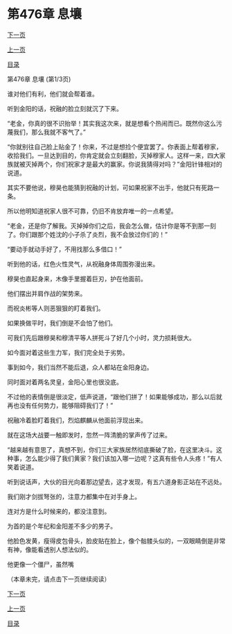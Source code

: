 <h1>第476章    息壤</h1>
            <div><p><a href="./1426_%E7%AC%AC476%E7%AB%A0_%E6%81%AF%E5%A3%A4.md">下一页</a></p><p><a href="./1424_%E7%AC%AC475%E7%AB%A0_%E5%9C%A8%E5%8A%AB%E9%9A%BE%E9%80%83.md">上一页</a></p><p><a href="../">目录</a></p></div>
            <div><p>第476章    息壤 (第1/3页)</p><p>谁对他们有利，他们就会帮着谁。</p><p>听到金阳的话，祝融的脸立刻就沉了下来。</p><p>“老金，你真的很不识抬举！其实我这次来，就是想看个热闹而已。既然你这么污蔑我们，那么我就不客气了。”</p><p>“你就别往自己脸上贴金了！你来，不过是想捡个便宜罢了。你表面上帮着穆家，收拾我们。一旦达到目的，你肯定就会立刻翻脸，灭掉穆家人。这样一来，四大家族就被灭掉两个，你们祝家才是最大的赢家。你说我猜得对吗？”金阳针锋相对的说道。</p><p>其实不要他说，穆昊也能猜到祝融的计划，可如果祝家不出手，他就只有死路一条。</p><p>所以他明知道祝家人很不可靠，仍旧不肯放弃唯一的一点希望。</p><p>“老金，还是你了解我。灭掉掉你们之后，我会怎么做，估计你是等不到那一刻了。你们跟那个姓沈的小子杀了炎烈，我不会放过你们的！”</p><p>“要动手就动手好了，不用找那么多借口！”</p><p>听到他的话，红色火性灵气，从祝融身体周围弥漫出来。</p><p>穆昊也直起身来，木像手里握着巨刃，护在他面前。</p><p>他们摆出并肩作战的架势来。</p><p>而祝炎彬等人则恶狠狠的盯着我们。</p><p>如果换做平时，我们倒是不会怕了他们。</p><p>可我们先后跟穆昊和穆清平等人拼死斗了好几个小时，灵力损耗很大。</p><p>如今面对着这些生力军，我们完全处于劣势。</p><p>事到如今，我们当然不能后退，众人都站在金阳身边。</p><p>同时面对着两名灵皇，金阳心里也很没底。</p><p>不过他的表情倒是很淡定，低声说道，“跟他们拼了！如果能够成功，那么以后就再也没有任何势力，能够阻碍我们了！”</p><p>祝融冷着脸盯着我们，烈焰麒麟从他面前浮现出来。</p><p>就在这场大战要一触即发时，忽然一阵清脆的掌声传了过来。</p><p>“越来越有意思了，真想不到，你们三大家族居然彻底撕破了脸，在这里决斗。这种事，怎么能少得了我们黄家？我们该加入哪一边呢？这真有些令人头疼！”有人笑着说道。</p><p>听到说话声，大伙的目光向着那边望去，这才发现，有五六道身影正站在不远处。</p><p>我们刚才剑拔弩张的，注意力都集中在对手身上。</p><p>连对方是什么时候来的，都没注意到。</p><p>为首的是个年纪和金阳差不多少的男子。</p><p>他脸色发黄，瘦得皮包骨头，脸皮贴在脸上，像个骷髅头似的，一双眼睛倒是非常有神，像能看透别人想法似的。</p><p>他更像一个僵尸，虽然嘴</p><p>（本章未完，请点击下一页继续阅读）</p></div>
            <div><p><a href="./1426_%E7%AC%AC476%E7%AB%A0_%E6%81%AF%E5%A3%A4.md">下一页</a></p><p><a href="./1424_%E7%AC%AC475%E7%AB%A0_%E5%9C%A8%E5%8A%AB%E9%9A%BE%E9%80%83.md">上一页</a></p><p><a href="../">目录</a></p></div>